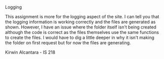 Logging



This assignment is more for the logging aspect of the site. 
I can tell you that the logging information is working correctly and the files are 
generated as shown. However, I have an issue where the folder itself isn't being created 
although the code is correct as the files themselves use the same functions to create the files. I would have to dig a little deeper in why it isn't making the folder on first request but for now the files are generating.

Kirwin Alcantara - IS 218

